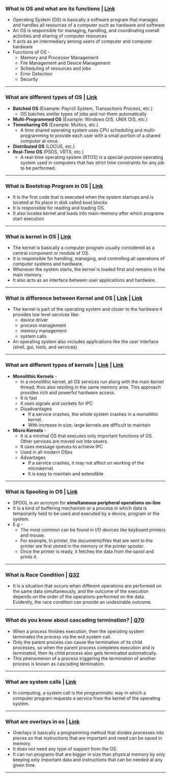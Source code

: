 ### What is OS and what are its functions | [Link](https://www.interviewbit.com/operating-system-interview-questions/)

* Operating System (OS) is basically a software program that manages and handles all resources of a computer such as hardware and software
* An OS is responsible for managing, handling, and coordinating overall activities and sharing of computer resources
* It acts as an intermediary among users of computer and computer hardware
* Functions of OS - 
  * Memory and Processor Management
  * File Management and Device Management
  * Scheduling of resources and jobs
  * Error Detection
  * Security

---

### What are different types of OS | [Link](https://www.interviewbit.com/operating-system-interview-questions/#understanding-os)

* **Batched OS** (Example: Payroll System, Transactions Process, etc.)
  * OS batches similar types of jobs and run them automatically 
* **Multi-Programmed OS** (Example: Windows O/S, UNIX O/S, etc.)
* **Timesharing OS** (Example: Multics, etc.)
  * A time shared operating system uses CPU scheduling and multi-programming to provide each user with a small portion of a shared computer at once.
* **Distributed OS** (LOCUS, etc.) 
* **Real-Time OS** (PSOS, VRTX, etc.)
  * A real-time operating system (RTOS) is a special-purpose operating system used in computers that has strict time constraints for any job to be performed. 

---

### What is Bootstrap Program in OS | [Link](https://www.interviewbit.com/operating-system-interview-questions/#bootstrap-program-os)

* It is the first code that is executed when the system startups and is located at fix place in disk called boot blocks
* It is responsible for reading and loading OS.
* It also locates kernel and loads into main-memory after which programs start execution

---

### What is kernel in OS | [Link](https://www.interviewbit.com/operating-system-interview-questions/#kernel-and-its-functions-os)

* The kernel is basically a computer program usually considered as a central component or module of OS. 
* It is responsible for handling, managing, and controlling all operations of computer systems and hardware. 
* Whenever the system starts, the kernel is loaded first and remains in the main memory. 
* It also acts as an interface between user applications and hardware.

---

### What is difference between Kernel and OS | [Link](https://www.interviewbit.com/operating-system-interview-questions/#kernel-vs-os) | [Link](https://stackoverflow.com/questions/3315730/what-is-the-difference-between-the-operating-system-and-the-kernel)

* The kernel is part of the operating system and closer to the hardware it provides low level services like:
  * device driver
  * process management
  * memory management
  * system calls
* An operating system also includes applications like the user interface (shell, gui, tools, and services).

---

### What are different types of kernels | [Link](https://www.interviewbit.com/operating-system-interview-questions/#difference-between-microkernel-and-monolithic-kernel) | [Link](https://en.wikipedia.org/wiki/Kernel_(operating_system))

* **Monolithic Kernels** - 
  * In a monolithic kernel, all OS services run along with the main kernel thread, thus also residing in the same memory area. This approach provides rich and powerful hardware access.
  * It is fast
  * It uses signals and sockets for IPC
  * Disadvantages
    * If a service crashes, the whole system crashes in a monolithic kernel.
    * With increase in size, large kernels are difficult to maintain   
* **Micro Kernels** - 
  * It is a minimal OS that executes only important functions of OS. Other services are moved out into severs.
  * It uses message queues to achieve IPC
  * Used in all modern OSes
  * Advantages
    * If a service crashes, it may not affect on working of the microkernel.
    * It is easy to maintain and extendible   

---

### What is Spooling in OS | [Link](https://www.geeksforgeeks.org/what-exactly-spooling-is-all-about/)

* SPOOL is an acronym for **simultaneous peripheral operations on-line**
* It is a kind of buffering mechanism or a process in which data is temporarily held to be used and executed by a device, program or the system.
* E.g - 
  * The most common can be found in I/O devices like keyboard printers and mouse. 
  * For example, In printer, the documents/files that are sent to the printer are first stored in the memory or the printer spooler. 
  * Once the printer is ready, it fetches the data from the spool and prints it.

---

### What is Race Condition | [Q32](https://www.techgeekbuzz.com/os-interview-questions/)

* It is a situation that occurs when different operations are performed on the same data simultaneously, and the outcome of the execution depends on the order of the operations performed on the data. Evidently, the race condition can provide an undesirable outcome.

---

### What do you know about cascading termination? | [Q70](https://www.techgeekbuzz.com/os-interview-questions/)

* When a process finishes execution, then the operating system terminates the process via the exit system call. 
* Only the parent process can cause the termination of its child processes, so when the parent process completes execution and is terminated, then its child process also gets terminated automatically.
* This phenomenon of a process triggering the termination of another process is known as cascading termination.

---

### What are system calls | [Link](https://en.wikipedia.org/wiki/System_call)

* In computing, a system call is the programmatic way in which a computer program requests a service from the kernel of the operating system.

---

### What are overlays in os | [Link](https://www.interviewbit.com/operating-system-interview-questions/#overlays-in-operating-system)

* Overlays is basically a programming method that divides processes into pieces so that instructions that are important and need can be saved in memory.
* It does not need any type of support from the OS. 
* It can run programs that are bigger in size than physical memory by only keeping only important data and instructions that can be needed at any given time.

---
